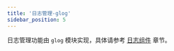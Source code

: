 ```yaml
---
title: '日志管理-glog'
sidebar_position: 5
---
```


日志管理功能由 `glog` 模块实现，具体请参考 [日志组件](/docs/核心组件/日志组件) 章节。
